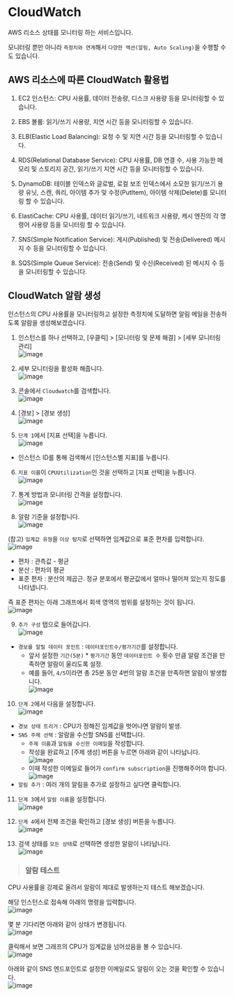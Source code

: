 # CloudWatch

AWS 리소스 상태를 모니터링 하는 서비스입니다.

모니터링 뿐만 아니라 `측정치와 연계`해서 `다양한 액션(알림, Auto Scaling)`을 수행할 수도 있습니다.

## AWS 리소스에 따른 CloudWatch 활용법

1. EC2 인스턴스: CPU 사용률, 데이터 전송량, 디스크 사용량 등을 모니터링할 수 있습니다. 

2. EBS 볼륨: 읽기/쓰기 사용량, 지연 시간 등을 모니터링할 수 있습니다. 

3. ELB(Elastic Load Balancing): 요청 수 및 지연 시간 등을 모니터링할 수 있습니다. 

4. RDS(Relational Database Service): CPU 사용률, DB 연결 수, 사용 가능한 메모리 및 스토리지 공간, 읽기/쓰기 지연 시간 등을 모니터링할 수 있습니다. 

5. DynamoDB: 테이블 인덱스와 글로벌, 로컬 보조 인덱스에서 소모한 읽기/쓰기 용량 유닛, 스캔, 쿼리, 아이템 추가 및 수정(PutItem), 아이템 삭제(Delete)를 모니터링 할 수 있습니다. 

6. ElastiCache: CPU 사용률, 데이터 읽기/쓰기, 네트워크 사용량, 캐시 엔진의 각 명령어 사용량 등을 모니터링 할 수 있습니다. 

7. SNS(Simple Notification Service): 게시(Published) 및 전송(Delivered) 메시지 수 등을 모니터링할 수 있습니다. 

8. SQS(Simple Queue Service): 전송(Send) 및 수신(Received) 된 메시지 수 등을 모니터링할 수 있습니다.

## CloudWatch 알람 생성

인스턴스의 CPU 사용률을 모니터링하고 설정한 측정치에 도달하면 알림 메일을 전송하도록 알람을 생성해보겠습니다.   

1. 인스턴스를 하나 선택하고, [우클릭] > [모니터링 및 문제 해결] > [세부 모니터링 관리]   
![image](https://user-images.githubusercontent.com/43658658/145750688-e7105956-cedd-443d-b153-6cecd15a6ec3.png)

2. 세부 모니터링을 활성화 해줍니다.   
![image](https://user-images.githubusercontent.com/43658658/145750747-7f758d50-bc29-47f7-a738-a3aba300d49c.png)

3. 콘솔에서 `Cloudwatch`를 검색합니다.   
![image](https://user-images.githubusercontent.com/43658658/145750808-c6a9817d-5d80-4a98-8345-516828ea41a1.png)

4. [경보] > [경보 생성]   
![image](https://user-images.githubusercontent.com/43658658/145750951-3a3e13c2-9b37-4e4a-a101-42c45e52a1bb.png)

5. `단계 1`에서 [지표 선택]을 누릅니다.   
![image](https://user-images.githubusercontent.com/43658658/145751380-643e0d03-d6ba-4661-8514-73588f5999ab.png)
* 인스턴스 ID를 통해 검색해서 [인스턴스별 지표]를 누릅니다.

6. `지표 이름`이 `CPUUtilization`인 것을 선택하고 [지표 선택]을 누릅니다.   
![image](https://user-images.githubusercontent.com/43658658/145751572-47b17abb-7f60-41f8-a7eb-f87b399e5eba.png)

7. 통계 방법과 모니터링 간격을 설정합니다.   
![image](https://user-images.githubusercontent.com/43658658/145751667-167b88d7-e2c2-4a73-902d-251081c2fdf2.png)

8. 알람 기준을 설정합니다.   
![image](https://user-images.githubusercontent.com/43658658/146382585-148ba912-5402-45d8-8ae7-8658c693ddb6.png)

(참고) `임계값 유형`을 `이상 탐지`로 선택하면 임계값으로 표준 편차를 입력합니다.   
![image](https://user-images.githubusercontent.com/43658658/145752061-e07d4e1b-d8fd-441e-b5c0-08d4af121fa1.png)   
* 편차 : 관측값 - 평균
* 분산 : 편차의 평균
* 표준 편차 : 분산의 제곱근. 정규 분포에서 평균값에서 얼마나 떨어져 있는지 정도를 나타냅니다.

즉 표준 편차는 아래 그래프에서 회색 영역의 범위를 설정하는 것이 됩니다.   
![image](https://user-images.githubusercontent.com/43658658/145752537-2cc03b5d-ef3f-43d2-91a5-b5081d2271e7.png)

9. `추가 구성` 탭으로 들어갑니다.   
![image](https://user-images.githubusercontent.com/43658658/145753040-bfe47056-7c0b-4ecd-92e5-fcc45b1be56a.png)   
* `경보를 알릴 데이터 포인트` : `데이터포인트수/평가기간`를 설정합니다.
  - 앞서 설정한 `기간(5분)` * `평가기간` 동안 `데이터포인트 수` 횟수 만큼 알람 조건을 만족하면 알람이 울리도록 설정.
  - 예를 들어, `4/5`이라면 총 25분 동안 4번의 알람 조건을 만족하면 알람이 발생합니다.   
  ![image](https://user-images.githubusercontent.com/43658658/145753306-5beb6b0a-cac1-4615-87fc-d5544b32336d.png)

10. `단계 2`에서 다음을 설정합니다.   
![image](https://user-images.githubusercontent.com/43658658/146383503-3d25e023-4948-42aa-8311-ccd66b88ac5e.png)   
* `경보 상태 트리거` : CPU가 정해진 임계값을 벗어나면 알람이 발생.
* `SNS 주제 선택` : 알람을 수신할 SNS를 선택합니다.
  - `주제 이름`과 `알림을 수신한 이메일`을 작성합니다.   
  - 작성을 완료하고 [주제 생성] 버튼을 누르면 아래와 같이 나타납니다.   
  ![image](https://user-images.githubusercontent.com/43658658/145754116-b1819541-2f43-4c0d-be90-56480388b9f3.png)    
  - 이때 작성한 이메일로 들어가 `confirm subscription`을 진행해주어야 합니다.   
  ![image](https://user-images.githubusercontent.com/43658658/145755153-001be282-2761-44b5-81cf-637ff53678d3.png)   
* `알림 추가` : 여러 개의 알림을 추가로 설정하고 싶다면 클릭합니다.

11. `단계 3`에서 `알람 이름`을 설정합니다.   
![image](https://user-images.githubusercontent.com/43658658/145754204-6d8fc8f1-1825-4c12-84ed-43f8bb743bb3.png)

12. `단계 4`에서 전체 조건을 확인하고 [경보 생성] 버튼을 누릅니다.   
![image](https://user-images.githubusercontent.com/43658658/145754279-09452a5c-14c8-4bc2-95f1-adfd0fe6dead.png)

13. 검색 상태를 `모든 상태`로 선택하면 생성한 알람이 나타납니다.   
![image](https://user-images.githubusercontent.com/43658658/145754386-2b1bb012-3e1e-4e78-87d5-4a4e240bc689.png)

> <h3>알람 테스트</h3>

CPU 사용률을 강제로 올려서 알람이 제대로 발생하는지 테스트 해보겠습니다.

해당 인스턴스로 접속해 아래의 명령을 입력합니다.   
![image](https://user-images.githubusercontent.com/43658658/145754519-65213826-2a3e-48ba-9074-01a7cf26e5b1.png)

몇 분 기다리면 아래와 같이 상태가 변경됩니다.   
![image](https://user-images.githubusercontent.com/43658658/145754894-32ebc9ee-c199-4427-b1e8-fb08994605c5.png)

클릭해서 보면 그래프의 CPU가 임계값을 넘어섰음을 볼 수 있습니다.   
![image](https://user-images.githubusercontent.com/43658658/145754973-68bd0a7c-a09a-4c08-9726-907193f28033.png)

아래와 같이 SNS 엔드포인트로 설정한 이메일로도 알림이 오는 것을 확인할 수 있습니다.   
![image](https://user-images.githubusercontent.com/43658658/145756452-6ec3e882-5c5f-4e1a-be74-633aa41ea5e4.png)














